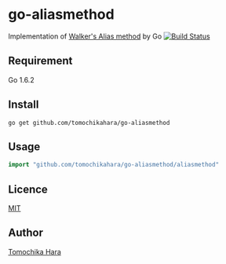 go-aliasmethod
====

Implementation of [Walker's Alias method](https://en.wikipedia.org/wiki/Alias_method) by Go
[![Build Status](https://travis-ci.org/tomochikahara/go-aliasmethod.svg?branch=master)](https://travis-ci.org/tomochikahara/go-aliasmethod)

## Requirement

Go 1.6.2

## Install

```
go get github.com/tomochikahara/go-aliasmethod
```

## Usage

```go
import "github.com/tomochikahara/go-aliasmethod/aliasmethod"
```

## Licence

[MIT](https://github.com/tcnksm/tool/blob/master/LICENSE)

## Author

[Tomochika Hara](https://github.com/tomochikahara)
